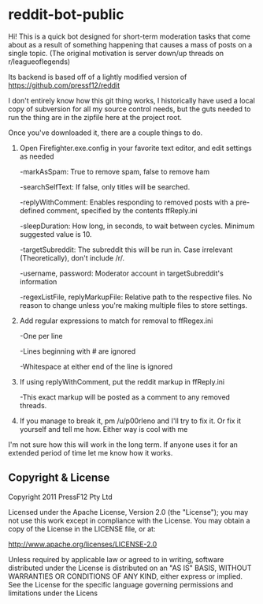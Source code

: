 reddit-bot-public
=================
Hi! This is a quick bot designed for short-term moderation tasks that come about as a result of something happening that causes a mass of posts on a single topic.
(The original motivation is server down/up threads on r/leagueoflegends)

Its backend is based off of a lightly modified version of https://github.com/pressf12/reddit

I don't entirely know how this git thing works, I historically have used a local copy of subversion for all my source control needs, but the guts needed to run the thing are in the zipfile here at the project root.

Once you've downloaded it, there are a couple things to do.

1) Open Firefighter.exe.config in your favorite text editor, and edit settings as needed

	-markAsSpam: True to remove spam, false to remove ham

	-searchSelfText: If false, only titles will be searched.

	-replyWithComment: Enables responding to removed posts with a pre-defined comment, specified by the contents ffReply.ini

	-sleepDuration: How long, in seconds, to wait between cycles. Minimum suggested value is 10. 

	-targetSubreddit: The subreddit this will be run in. Case irrelevant (Theoretically), don't include /r/.

	-username, password: Moderator account in targetSubreddit's information

	-regexListFile, replyMarkupFile: Relative path to the respective files. No reason to change unless you're making multiple files to store settings.

2) Add regular expressions to match for removal to ffRegex.ini

	-One per line
	
	-Lines beginning with # are ignored
	
	-Whitespace at either end of the line is ignored
	
3) If using replyWithComment, put the reddit markup in ffReply.ini

	-This exact markup will be posted as a comment to any removed threads.
	
4) If you manage to break it, pm /u/p00rleno and I'll try to fix it. Or fix it yourself and tell me how. Either way is cool with me

I'm not sure how this will work in the long term. If anyone uses it for an extended period of time let me know how it works.


Copyright & License
---------------------

Copyright 2011 PressF12 Pty Ltd

Licensed under the Apache License, Version 2.0 (the "License");
you may not use this work except in compliance with the License.
You may obtain a copy of the License in the LICENSE file, or at:

   http://www.apache.org/licenses/LICENSE-2.0

Unless required by applicable law or agreed to in writing, software
distributed under the License is distributed on an "AS IS" BASIS,
WITHOUT WARRANTIES OR CONDITIONS OF ANY KIND, either express or implied.
See the License for the specific language governing permissions and
limitations under the Licens
